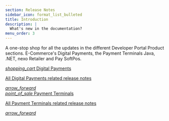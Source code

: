 ```yaml
---
section: Release Notes
sidebar_icon: format_list_bulleted
title: Introduction
description: |
  What's new in the documentation?
menu_order: 3
---
```


A one-stop shop for all the updates in the different Developer Portal Product
sections. E-Commerce's Digital Payments, the Payment Terminals Java, .NET, nexo
Retailer and Pay SoftPos.

<div class="row mt-4">
    <div class="col-xl-6 col-lg-6 d-flex">
       <a href="/release-notes/digital-payments/" class="cards cards-primary">
         <span class="cards-icon">
            <i class="material-icons-outlined">
                shopping_cart
            </i>
         </span>
         <span class="cards-content">
            <span class="h4">Digital Payments</span>
            <span>
               <p>All Digital Payments related release notes</p>
            </span>
         </span>
         <i class="material-icons">arrow_forward</i>
      </a>
    </div>
    <div class="col-xl-6 col-lg-6 d-flex">
       <a href="/release-notes/payment-terminals/" class="cards cards-primary">
         <span class="cards-icon">
            <i class="material-icons-outlined">
                point_of_sale
            </i>
         </span>
         <span class="cards-content">
            <span class="h4">Payment Terminals</span>
            <span>
               <p>All Payment Terminals related release notes</p>
            </span>
         </span>
         <i class="material-icons">arrow_forward</i>
      </a>
    </div>
